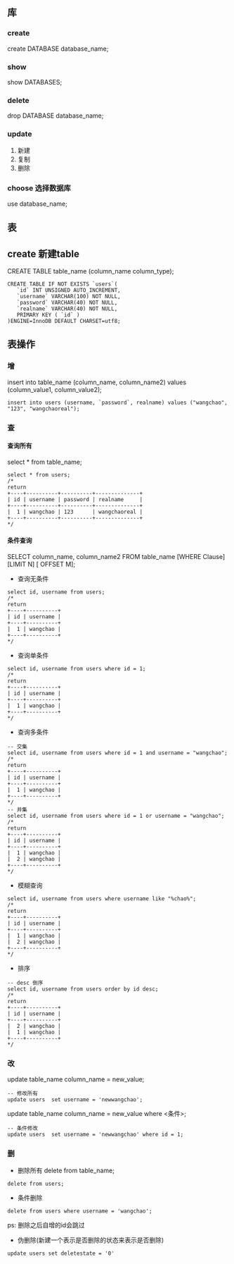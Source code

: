 

## 库

### create
create DATABASE database_name;

### show
show DATABASES;

### delete
drop DATABASE database_name;

### update
1. 新建
2. 复制
3. 删除

### choose 选择数据库
use database_name;

## 表

## create 新建table

CREATE TABLE table_name (column_name column_type);
```
CREATE TABLE IF NOT EXISTS `users`(
   `id` INT UNSIGNED AUTO_INCREMENT,
   `username` VARCHAR(100) NOT NULL,
   `password` VARCHAR(40) NOT NULL,
   `realname` VARCHAR(40) NOT NULL,
   PRIMARY KEY ( `id` )
)ENGINE=InnoDB DEFAULT CHARSET=utf8;        
```


## 表操作

### 增

insert into table_name (column_name, column_name2) values (column_value1, column_value2);
```
insert into users (username, `password`, realname) values ("wangchao", "123", "wangchaoreal");
```

### 查

#### 查询所有
select * from table_name;
```
select * from users;
/* 
return
+----+----------+----------+--------------+
| id | username | password | realname     |
+----+----------+----------+--------------+
|  1 | wangchao | 123      | wangchaoreal |
+----+----------+----------+--------------+
*/
```

#### 条件查询
SELECT column_name, column_name2 FROM table_name [WHERE Clause] [LIMIT N] [ OFFSET M];
- 查询无条件

```
select id, username from users;
/* 
return
+----+----------+
| id | username |
+----+----------+
|  1 | wangchao |
+----+----------+
*/
```

- 查询单条件

```
select id, username from users where id = 1;
/* 
return
+----+----------+
| id | username |
+----+----------+
|  1 | wangchao |
+----+----------+
*/
```

- 查询多条件

```
-- 交集
select id, username from users where id = 1 and username = "wangchao";
/* 
return
+----+----------+
| id | username |
+----+----------+
|  1 | wangchao |
+----+----------+
*/
-- 并集
select id, username from users where id = 1 or username = "wangchao";
/* 
return
+----+----------+
| id | username |
+----+----------+
|  1 | wangchao |
|  2 | wangchao |
+----+----------+
*/
```

- 模糊查询

```
select id, username from users where username like "%chao%";
/* 
return
+----+----------+
| id | username |
+----+----------+
|  1 | wangchao |
|  2 | wangchao |
+----+----------+
*/
```

- 排序


```
-- desc 倒序
select id, username from users order by id desc;
/* 
return
+----+----------+
| id | username |
+----+----------+
|  2 | wangchao |
|  1 | wangchao |
+----+----------+
*/
```

### 改

update table_name column_name = new_value;
```
-- 修改所有
update users  set username = 'newwangchao';

```
update table_name column_name = new_value where <条件>;
```
-- 条件修改
update users  set username = 'newwangchao' where id = 1;

```

### 删

- 删除所有
delete from table_name;
```
delete from users;

```

- 条件删除
```
delete from users where username = 'wangchao';

```
ps: 删除之后自增的id会跳过
- 伪删除(新建一个表示是否删除的状态来表示是否删除)
```
update users set deletestate = '0'
```

